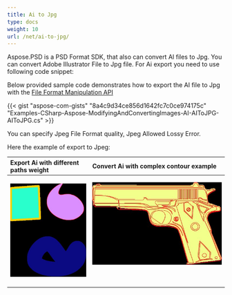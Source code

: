 ```yaml
---
title: Ai to Jpg
type: docs
weight: 10
url: /net/ai-to-jpg/
---
```


Aspose.PSD is a PSD Format SDK, that also can convert AI files to Jpg. You can convert Adobe Illustrator File to Jpg file. For Ai export you need to use following code snippet:


Below provided sample code demonstrates how to export the AI file to Jpg with the [File Format Manipulation API](/psd/net/manipulate-different-image-file-formats/)

{{< gist "aspose-com-gists" "8a4c9d34ce856d1642fc7c0ce974175c" "Examples-CSharp-Aspose-ModifyingAndConvertingImages-AI-AIToJPG-AIToJPG.cs" >}}


You can specify Jpeg File Format quality, Jpeg Allowed Lossy Error.

Here the example of export to Jpeg:


|**Export Ai with different paths weight**|**Convert Ai with complex contour example**|
| :- | :- |
|![todo:image_alt_text](ai-to-jpg_1)|<p>![todo:image_alt_text](ai-to-jpg_2.jpg)</p><p> </p>|


